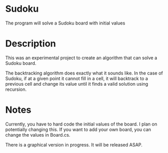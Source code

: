 # Sudoku
The program will solve a Sudoku board with initial values

# Description
This was an experimental project to create an algorithm that
can solve a Sudoku board.

The backtracking algorithm does exactly what it sounds like.
In the case of Sudoku, if at a given point it cannot fill in a cell,
it will backtrack to a previous cell and change its value until it
finds a valid solution using recursion.

# Notes
Currently, you have to hard code the initial values of the board.
I plan on potentially changing this. If you want to add your own board,
you can change the values in Board.cs.

There is a graphical version in progress. It will be released ASAP.
